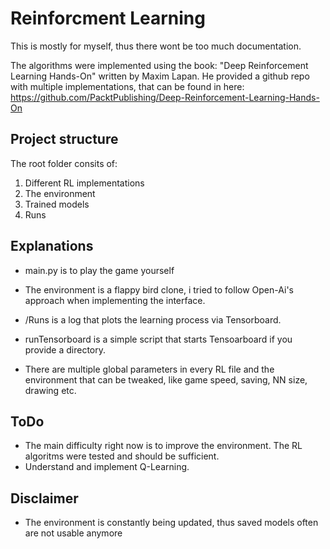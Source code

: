 # Reinforcment Learning

This is mostly for myself, thus there wont be too much documentation. 

The algorithms were implemented using the book: "Deep Reinforcement Learning Hands-On" written by Maxim Lapan.
He provided a github repo with multiple implementations, that can be found in here:
https://github.com/PacktPublishing/Deep-Reinforcement-Learning-Hands-On

## Project structure

The root folder consits of:
1. Different RL implementations
2. The environment
3. Trained models
4. Runs

## Explanations
* main.py is to play the game yourself
* The environment is a flappy bird clone, i tried to follow Open-Ai's approach when implementing the interface.
* /Runs is a log that plots the learning process via Tensorboard. 
* runTensorboard is a simple script that starts Tensoarboard if you provide a directory.

* There are multiple global parameters in every RL file and the environment that can be tweaked, like game speed, saving, NN size, drawing etc.

## ToDo
* The main difficulty right now is to improve the environment. The RL algoritms were tested and should be sufficient.
* Understand and implement Q-Learning.

## Disclaimer
* The environment is constantly being updated, thus saved models often are not usable anymore
